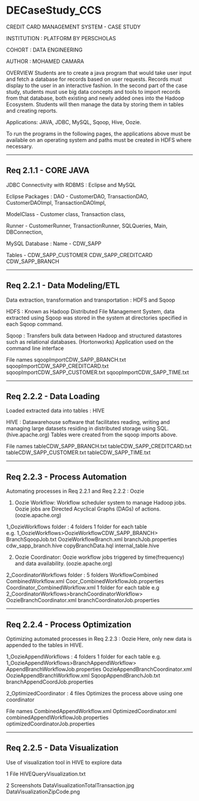 # DECaseStudy_CCS
CREDIT CARD MANAGEMENT SYSTEM - CASE STUDY

INSTITUTION : PLATFORM BY PERSCHOLAS

COHORT : DATA ENGINEERING

AUTHOR : MOHAMED CAMARA

OVERVIEW 
Students are to create a java program that would take user input and fetch a database for records based on user requests. 
Records must display to the user in an interactive fashion. In the second part of the case study,  students must use big data concepts 
and tools to import records from that database, both existing and newly added ones into the Hadoop Ecosystem.
Students will then manage the data by storing them in tables and creating reports. 

Applications: JAVA, JDBC, MySQL, Sqoop, Hive, Oozie.

To run the programs in the following pages, the applications above must be available on an operating system 
and paths must be created in HDFS where necessary.


------------------------------------------------------------------------
Req 2.1.1 - CORE JAVA
------------------------------------------------------------------------
JDBC Connectivity with RDBMS : Eclipse and MySQL

Eclipse Packages :
DAO - 
CustomerDAO, 
TransactionDAO,
CustomerDAOImpl,
TransactionDAOImpl,

ModelClass - 
Customer class, 
Transaction class,

Runner - 
CustomerRunner,
TransactionRunner, 
SQLQueries,
Main,
DBConnection,

MySQL Database :
Name - 
CDW_SAPP 

Tables - 
CDW_SAPP_CUSTOMER
CDW_SAPP_CREDITCARD
CDW_SAPP_BRANCH


--------------------------------------------------------------------------
Req 2.2.1 - Data Modeling/ETL
--------------------------------------------------------------------------
Data extraction, transformation and transportation : HDFS and Sqoop


HDFS : 
Known as Hadoop Distributed File Management System, data extracted 
using Sqoop was stored in the system at directories specified in each 
Sqoop command.

Sqoop : 
Transfers bulk data between Hadoop and structured datastores 
such as relational databases. (Hortonworks)
Application used on the command line interface

File names
sqoopImportCDW_SAPP_BRANCH.txt
sqoopImportCDW_SAPP_CREDITCARD.txt
sqoopImportCDW_SAPP_CUSTOMER.txt
sqoopImportCDW_SAPP_TIME.txt


----------------------------------------------------------------------------
Req 2.2.2 - Data Loading 
----------------------------------------------------------------------------
Loaded extracted data into tables : HIVE


HIVE :
Datawarehouse software that facilitates reading, writing and managing
large datasets residing in distributed storage using SQL.(hive.apache.org)
Tables were created from the sqoop imports above.

File names
tableCDW_SAPP_BRANCH.txt
tableCDW_SAPP_CREDITCARD.txt 
tableCDW_SAPP_CUSTOMER.txt
tableCDW_SAPP_TIME.txt

----------------------------------------------------------------------------
Req 2.2.3 - Process Automation
----------------------------------------------------------------------------
Automating processes in Req 2.2.1 and Req 2.2.2 : Oozie


1) Oozie Workflow:
Workflow scheduler system to manage Hadoop jobs. Oozie jobs are Directed
Acyclical Graphs (DAGs) of actions.(oozie.apache.org)

1_OozieWorkflows folder : 4 folders
   1 folder for each table  
e.g. 1_OozieWorkflows>OozieWorkflowCDW_SAPP_BRANCH>
     						                                   BranchSqoopJob.txt
     						                                   OozieWorkflowBranch.xml
     						                                   branchJob.properties
     						                                   cdw_sapp_branch.hive
      						                                 copyBranchData.hql
      						                                 internal_table.hive

2) Oozie Coordinator:
Oozie workflow jobs triggered by time(frequency) and data availability.
(oozie.apache.org)

2_CoordinatorWorkflows folder : 5 folders
    WorkflowCombined
      CombinedWorkflow.xml
      Coor_CombinedWorkflowJob.properties
      Coordinator_CombinedWorkflow.xml
    1 folder for each table 
e.g 2_CoordinatorWorkflows>branchCoordinatorWorkflow> 
                                                      OozieBranchCoordinator.xml
                                                      branchCoordinatorJob.properties

------------------------------------------------------------------------------------
Req 2.2.4 - Process Optimization
------------------------------------------------------------------------------------
Optimizing automated processes in Req 2.2.3 : Oozie
Here, only new data is appended to the tables in HIVE.
 

1_OozieAppendWorkflows : 4 folders
   1 folder for each table
e.g. 1_OozieAppendWorkflows>BranchAppendWorkflow>
						                                     AppendBranchWorkflowJob.properties
                                                 OozieAppendBranchCoordinator.xml
                                                 OozieAppendBranchWorkflow.xml
                                                 SqoopAppendBranchJob.txt
                                                 branchAppendCoordJob.properties

2_OptimizedCoordinator : 4 files
Optimizes the process above using one coordinator


File names
CombinedAppendWorkflow.xml
OptimizedCoordinator.xml
combinedAppendWorkflowJob.properties
optimizedCoordinatorJob.properties

------------------------------------------------------------------------------------
Req 2.2.5 - Data Visualization
------------------------------------------------------------------------------------
Use of visualization tool in HIVE to explore data

1 File
HIVEQueryVisualization.txt

2 Screenshots
DataVisualizationTotalTransaction.jpg
DataVisualizationZipCode.png


